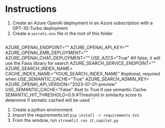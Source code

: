 # Instructions
1. Create an Azure OpenAI deployment in an Azure subscription with a GPT-35-Turbo deployment
1. Create a `secrets.env` file in the root of this folder
    ```txt
AZURE_OPENAI_ENDPOINT="" 
AZURE_OPENAI_API_KEY=""
AZURE_OPENAI_EMB_DEPLOYMENT=""
AZURE_OPENAI_CHAT_DEPLOYMENT=""
USE_AZCS="True" #if false, it will use the Faiss library for search
AZURE_SEARCH_SERVICE_ENDPOINT=""
AZURE_SEARCH_INDEX_NAME=
CACHE_INDEX_NAME="YOUR_SEARCH_INDEX_NAME" #optional, required when USE_SEMANTIC_CACHE="True"
AZURE_SEARCH_ADMIN_KEY=
AZURE_OPENAI_API_VERSION="2023-07-01-preview"
USE_SEMANTIC_CACHE="False" #set to True if use semantic Cache.
SEMANTIC_HIT_THRESHOLD=0.9 #Threshold in similarity score to determine if sematic cached will be used
    ```
1. Create a python environment
1. Import the requirements.txt `pip install -r requirements.txt`
1. From the window, run `streamlit run it_copilot.py`